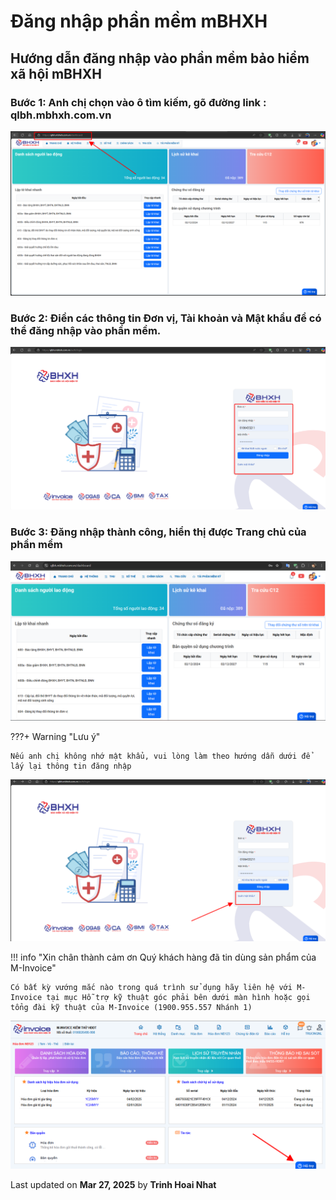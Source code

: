 # **Đăng nhập phần mềm mBHXH**

## **Hướng dẫn đăng nhập vào phần mềm bảo hiểm xã hội mBHXH**

### Bước 1: Anh chị chọn vào ô tìm kiếm, gõ đường link : qlbh.mbhxh.com.vn

![Hình 1](../../assets/images/mBHXH/dang-nhap_1.png)

### Bước 2: Điền các thông tin Đơn vị, Tài khoản và Mật khẩu để có thể đăng nhập vào phần mềm.

![Hình 2](../../assets/images/mBHXH/dang-nhap_2.png)

### Bước 3: Đăng nhập thành công, hiển thị được Trang chủ của phần mềm

![Hình 3](../../assets/images/mBHXH/dang-nhap_3.png)

???+ Warning "Lưu ý"

    Nếu anh chị không nhớ mật khẩu, vui lòng làm theo hướng dẫn dưới để lấy lại thông tin đăng nhập

![Hình 4](../../assets/images/mBHXH/dang-nhap_4.png)

!!! info "Xin chân thành cảm ơn Quý khách hàng đã tin dùng sản phẩm của M-Invoice"

    Có bất kỳ vướng mắc nào trong quá trình sử dụng hãy liên hệ với M-Invoice tại mục Hỗ trợ kỹ thuật góc phải bên dưới màn hình hoặc gọi tổng đài kỹ thuật của M-Invoice (1900.955.557 Nhánh 1)

![Hình 5](../../assets/images/invoice1/1.0_suaTienBangTay_5.png)

<div class="last-updated">Last updated on <strong>Mar 27, 2025</strong> by <strong>Trinh Hoai Nhat</strong></div>
